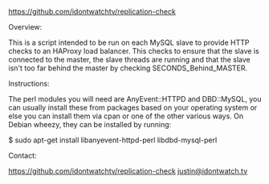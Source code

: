 https://github.com/idontwatchtv/replication-check

Overview:

This is a script intended to be run on each MySQL slave to provide HTTP checks
to an HAProxy load balancer. This checks to ensure that the slave is connected
to the master, the slave threads are running and that the slave isn't too far
behind the master by checking SECONDS_Behind_MASTER.

Instructions:

The perl modules you will need are AnyEvent::HTTPD and DBD::MySQL, you can
usually install these from packages based on your operating system or else
you can install them via cpan or one of the other various ways. On Debian
wheezy, they can be installed by running:

$ sudo apt-get install libanyevent-httpd-perl libdbd-mysql-perl

Contact:

https://github.com/idontwatchtv/replication-check
justin@idontwatch.tv

